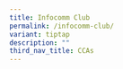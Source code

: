 ```yaml
---
title: Infocomm Club
permalink: /infocomm-club/
variant: tiptap
description: ""
third_nav_title: CCAs
---
```

